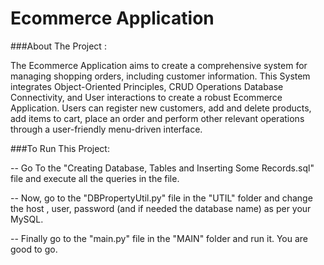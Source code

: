 #  Ecommerce Application     

###About The Project :     

The Ecommerce Application aims to create a comprehensive system for managing shopping orders, including customer information. This System integrates Object-Oriented Principles, CRUD Operations Database Connectivity, and User interactions to create a robust Ecommerce Application. Users can register new customers, add and delete products, add items to cart, place an order and perform other relevant operations through a user-friendly menu-driven interface.   

       
###To Run This Project:     

-- Go To the "Creating Database, Tables and Inserting Some Records.sql" file and execute all the queries in the file.     

-- Now, go to the "DBPropertyUtil.py" file in the "UTIL" folder and change the host , user, password (and if needed the database name) as per your MySQL.     

-- Finally go to the "main.py" file in the "MAIN" folder and run it. You are good to go.      
